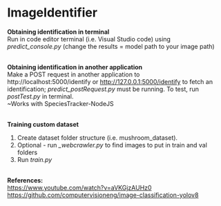 # ImageIdentifier

<b>Obtaining identification in terminal</b> <br>
Run in code editor terminal (i.e. Visual Studio code) using <i>predict_console.py</i> (change the results = model path to your image path) <br>
<br>

<b>Obtaining identification in another application</b> <br>
Make a POST request in another application to http://localhost:5000/identify or http://127.0.0.1:5000/identify to fetch an identification; <i>predict_postRequest.py</i> must be running. To test, run <i>postTest.py</i> in terminal. <br>
~Works with SpeciesTracker-NodeJS<br>
<br>

<b>Training custom dataset</b> <br>
1. Create dataset folder structure (i.e. mushroom_dataset). <br>
2. Optional - run <i>_webcrawler.py</i> to find images to put in train and val folders 
3. Run <i>train.py</i> <br> <br>

<b>References:</b> <br>
https://www.youtube.com/watch?v=aVKGjzAUHz0 <br>
https://github.com/computervisioneng/image-classification-yolov8 <br>
